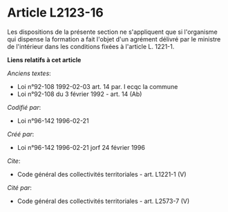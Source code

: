 # Article L2123-16

Les dispositions de la présente section ne s'appliquent que si l'organisme qui dispense la formation a fait l'objet d'un
agrément délivré par le ministre de l'intérieur dans les conditions fixées à l'article L. 1221-1.

**Liens relatifs à cet article**

_Anciens textes_:

  - Loi n°92-108 1992-02-03 art. 14 par. I ecqc la commune
  - Loi n°92-108 du 3 février 1992 - art. 14 (Ab)

_Codifié par_:

  - Loi n°96-142 1996-02-21

_Créé par_:

  - Loi n°96-142 1996-02-21 jorf 24 février 1996

_Cite_:

  - Code général des collectivités territoriales - art. L1221-1 (V)

_Cité par_:

  - Code général des collectivités territoriales - art. L2573-7 (V)

